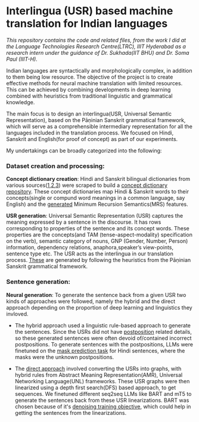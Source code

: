 # Interlingua (USR) based machine translation for Indian languages
_This repository contains the code and related files, from the work I did at the Language Technologies Research Centre(LTRC), IIIT Hyderabad as a research intern under the guidance of Dr. Sukhada(IIT BHU) and Dr. Soma Paul (IIIT-H)._

Indian languages are syntactically and morphologically complex, in addition to them being low resource. The objective of the project is to create effective methods for neural machine translation with limited resources. This can be achieved by combining developments in deep learning combined with heuristics from traditional linguistic and grammatical knowledge. 

The main focus is to design an interlingua(USR, Universal Semantic Representation), based on the Pāṇinian Sanskrit grammatical framework, which will serve as a comprehensible intermediary representation for all the languages included in the translation process. We focused on Hindi, Sanskrit and English(for proof of concept) as part of our experiments.

My undertakings can be broadly categorized into the following:

### Dataset creation and processing:

**Concept dictionary creation**: Hindi and Sanskrit bilingual dictionaries from various sources([1](https://dsal.uchicago.edu/dictionaries/mcgregor/),[2](https://www.sanskrit-lexicon.uni-koeln.de/),[3](https://sanskrit.inria.fr/DICO/index.en.html)) were scraped to build a [concept dictionary repository](https://github.com/adiparashar/LTRC/tree/main/generated%20data/concept_dicts). These concept dictionaries map Hindi & Sanskrit words to their concepts(single or compund word meanings in a common language, say English) and the [generated](http://sweaglesw.org/linguistics/ace/) Minimum Recursion Semantics(MRS) features. 

**USR generation**: Universal Semantic Representation (USR) captures the meaning expressed by a sentence in the discourse. It has rows corresponding to properties of the sentence and its concept words. These properties are the concepts(and TAM (tense-aspect-modality) specification on the verb), semantic category of nouns, GNP (Gender, Number, Person) information, dependency relations, anaphora,speaker’s view-points, sentence type etc. The USR acts as the interlingua in our translation process. [These](https://github.com/adiparashar/LTRC/tree/main/generated%20data/USR) are generated by following the heuristics from the Pāṇinian Sanskrit grammatical framework.


### Sentence generation:

**Neural generation**: To generate the sentence back from a given USR two kinds of approaches were followed, namely the hybrid and the direct approach depending on the proportion of deep learning and linguistics they invloved. 
* The hybrid approach used a linguistic rule-based approach to generate the sentences. Since the USRs did not have [postposition](https://hindilanguage.info/hindi-grammar/postpositions/) related details, so these generated sentences were often devoid of/contained incorrect postpositions. To generate sentences with the postpositions, LLMs were finetuned on the [mask prediction task](https://github.com/adiparashar/LTRC/tree/main/postposition%20prediction) for Hindi sentences, where the masks were the unknown postpositions.

* The [direct approach](https://github.com/adiparashar/LTRC/tree/main/USR%20to%20sentence) involved converting the USRs into graphs, with hybrid rules from Abstract Meaning Representation(AMR), Universal Networking Language(UNL) frameworks. These USR graphs were then linearized using a depth first search(DFS) based approach, to get sequences. We finetuned different seq2seq LLMs like BART and mT5 to generate the sentences back from these USR linearizations. BART was chosen because of it's [denoising training objective](https://hindilanguage.info/hindi-grammar/postpositions/), which could help in getting the sentences from the linearizations. 

